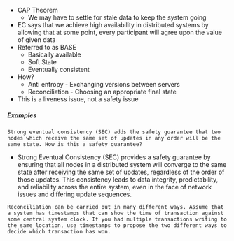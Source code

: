 - CAP Theorem
	- We may have to settle for stale data to keep the system going
- EC says that we achieve high availability in distributed systems by allowing that at some point, every participant will agree upon the value of given data
- Referred to as BASE
	- Basically available
	- Soft State
	- Eventually consistent
- How?
	- Anti entropy - Exchanging versions between servers
	- Reconciliation - Choosing an appropriate final state
- This is a liveness issue, not a safety issue

##### Examples

```
Strong eventual consistency (SEC) adds the safety guarantee that two nodes which receive the same set of updates in any order will be the same state. How is this a safety guarantee?
```

- Strong Eventual Consistency (SEC) provides a safety guarantee by ensuring that all nodes in a distributed system will converge to the same state after receiving the same set of updates, regardless of the order of those updates. This consistency leads to data integrity, predictability, and reliability across the entire system, even in the face of network issues and differing update sequences.

```
Reconciliation can be carried out in many different ways. Assume that a system has timestamps that can show the time of transaction against some central system clock. If you had multiple transactions writing to the same location, use timestamps to propose the two different ways to decide which transaction has won.
```

